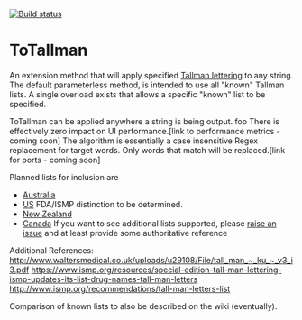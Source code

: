 [![Build status](https://build.appcenter.ms/v0.1/apps/a6be2a99-b1cf-4c56-9d5e-9ab6687020e0/branches/master/badge)](https://appcenter.ms)

# ToTallman
An extension method that will apply specified [Tallman lettering](https://en.wikipedia.org/wiki/Tall_Man_lettering) to any string.
The default parameterless method, is intended to use all "known" Tallman lists.
A single overload exists that allows a specific "known" list to be specified.

ToTallman can be applied anywhere a string is being output. foo
There is effectively zero impact on UI performance.[link to performance metrics - coming soon]
The algorithm is essentially a case insensitive Regex replacement for target words. Only words that match will be replaced.[link for ports - coming soon]

Planned lists for inclusion are
* [Australia](https://www.safetyandquality.gov.au/wp-content/uploads/2018/01/National-Tall-Man-Lettering-List-Nov-2017.pdf)
* [US](https://www.ismp.org/sites/default/files/attachments/2017-11/tallmanletters.pdf) FDA/ISMP distinction to be determined.
* [New Zealand](https://www.hqsc.govt.nz/our-programmes/medication-safety/projects/tall-man-lettering/)
* [Canada](https://www.ismp-canada.org/download/TALLman/Principles_for_the_Application_of_TALLman_Lettering_in_Canada.pdf)
If you want to see additional lists supported, please [raise an issue](https://github.com/MattCordell/ToTallman/issues/new) and at least provide some authoritative reference

Additional References: 
http://www.waltersmedical.co.uk/uploads/u29108/File/tall_man_~_ku_~_v3_i3.pdf
https://www.ismp.org/resources/special-edition-tall-man-lettering-ismp-updates-its-list-drug-names-tall-man-letters
http://www.ismp.org/recommendations/tall-man-letters-list

Comparison of known lists to also be described on the wiki (eventually).





